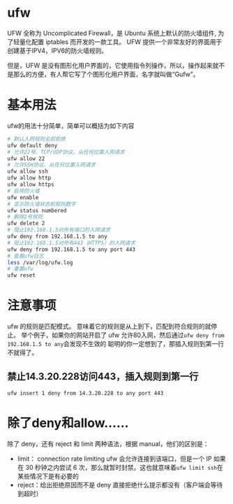 # ufw
UFW 全称为 Uncomplicated Firewall，是 Ubuntu 系统上默认的防火墙组件, 为了轻量化配置 iptables 而开发的一款工具。
UFW 提供一个非常友好的界面用于创建基于IPV4，IPV6的防火墙规则。

但是，UFW 是没有图形化用户界面的，它使用指令列操作，所以，操作起来就不是那么的方便，有人帮它写了个图形化用户界面，名字就叫做“Gufw”。

# 基本用法
ufw的用法十分简单，简单可以概括为如下内容
```bash
# 默认入网规则全部拒绝
ufw default deny
# 允许22号、TCP/UDP协议、从任何位置入网请求
ufw allow 22
# 允许SSH协议、从任何位置入网请求
ufw allow ssh
ufw allow http
ufw allow https
# 启用防火墙
ufw enable
# 显示防火墙状态和规则数字
ufw status numbered
# 删除2号规则
ufw delete 2
# 阻止192.168.1.5对所有端口的入网请求
ufw deny from 192.168.1.5 to any
# 阻止192.168.1.5对所有443（HTTPS）的入网请求
ufw deny from 192.168.1.5 to any port 443
# 查看ufw日志
less /var/log/ufw.log
# 重置ufw
ufw reset
```

# 注意事项
ufw 的规则是匹配模式。 意味着它的规则是从上到下，匹配到符合规则的就停止。
举个例子，如果你的网站开启了 ufw 允许80入网，然后通过`ufw deny from 192.168.1.5 to any`会发现不生效的
聪明的你一定想到了，那插入规则到第一行不就得了。
## 禁止14.3.20.228访问443，插入规则到第一行
`ufw insert 1 deny from 14.3.20.228 to any port 443`

# 除了deny和allow……
除了 deny，还有 reject 和 limit 两种语法，根据 manual，他们的区别是：
* limit： connection rate limiting ufw 会允许连接到该端口，但是一个 IP 如果在 30 秒钟之内尝试 6 次，那么就暂时封禁。这也就意味着`ufw limit ssh`在某些情况下是有必要的
* reject：给出拒绝原因而不是 deny 直接拒绝什么提示都没有（客户端会等待到超时）
